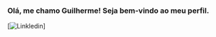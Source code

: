 ### Olá, me chamo Guilherme! Seja bem-vindo ao meu perfil.

[![Linkledin](https://img.shields.io/badge/LinkedIn-0077B5?style=for-the-badge&logo=linkedin&logoColor=white)]

